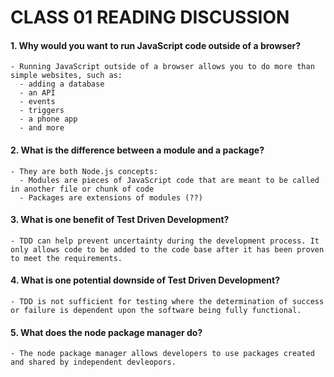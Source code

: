 # CLASS 01 READING DISCUSSION

#### 1. Why would you want to run JavaScript code outside of a browser?
    - Running JavaScript outside of a browser allows you to do more than simple websites, such as:
      - adding a database
      - an API
      - events
      - triggers
      - a phone app
      - and more
#### 2. What is the difference between a module and a package?
    - They are both Node.js concepts:
      - Modules are pieces of JavaScript code that are meant to be called in another file or chunk of code
      - Packages are extensions of modules (??)
#### 3. What is one benefit of Test Driven Development?
    - TDD can help prevent uncertainty during the development process. It only allows code to be added to the code base after it has been proven to meet the requirements.
#### 4. What is one potential downside of Test Driven Development?
    - TDD is not sufficient for testing where the determination of success or failure is dependent upon the software being fully functional.
#### 5. What does the node package manager do?
    - The node package manager allows developers to use packages created and shared by independent devleopors.

